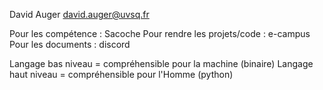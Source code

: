 David Auger david.auger@uvsq.fr

Pour les compétence : Sacoche
Pour rendre les projets/code : e-campus
Pour les documents : discord


Langage bas niveau = compréhensible pour la machine (binaire)
Langage haut niveau = compréhensible pour l'Homme (python)